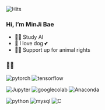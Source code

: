 ![Hits](https://hits.seeyoufarm.com/api/count/incr/badge.svg?url=https%3A%2F%2Fgithub.com%2Fpigi0420&count_bg=%23FFEF96&title_bg=%23FCD22D&icon=&icon_color=%23FFE391&title=%F0%9F%91%80&edge_flat=false)

### Hi, I’m MinJi Bae
* ✍🏼 Study AI
* 🐶 I love dog 💕
* 🫶🏼 Support up for animal rights

### 🙌🏼 
![pytorch](https://img.shields.io/badge/pytorch-EE4C2C.svg?&style=for-the-badge&logo=pytorch&logoColor=white)
![tensorflow](https://img.shields.io/badge/tensorflow-FF6F00.svg?&style=for-the-badge&logo=tensorflow&logoColor=white)

![Jupyter](https://img.shields.io/badge/jupyter-F37626.svg?&style=for-the-badge&logo=jupyter&logoColor=white)
![googlecolab](https://img.shields.io/badge/googlecolab-F9AB00.svg?&style=for-the-badge&logo=googlecolab&logoColor=white)
![Anaconda](https://img.shields.io/badge/Anaconda-44A833.svg?&style=for-the-badge&logo=Anaconda&logoColor=white)

![python](https://img.shields.io/badge/python-3776AB.svg?&style=for-the-badge&logo=python&logoColor=white)
![mysql](https://img.shields.io/badge/mysql-4479A1.svg?&style=for-the-badge&logo=mysql&logoColor=white)
![C](https://img.shields.io/badge/C-A8B9CC.svg?&style=for-the-badge&logo=C&logoColor=white)
